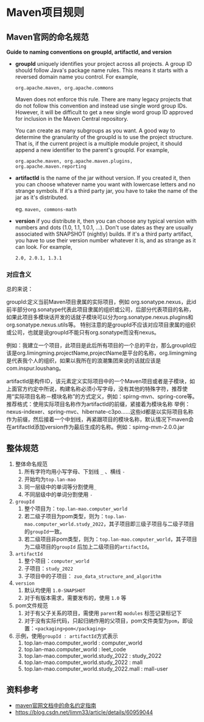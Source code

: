# Maven项目规则

## Maven官网的命名规范

**Guide to naming conventions on groupId, artifactId, and version**

- **groupId** uniquely identifies your project across all projects. A group ID should follow Java's package name rules. This means it starts with a reversed domain name you control. For example,

    `org.apache.maven, org.apache.commons`

    Maven does not enforce this rule. There are many legacy projects that do not follow this convention and instead use single word group IDs. However, it will be difficult to get a new single word group ID approved for inclusion in the Maven Central repository.

    You can create as many subgroups as you want. A good way to determine the granularity of the groupId is to use the project structure. That is, if the current project is a multiple module project, it should append a new identifier to the parent's groupId. For example,

    `org.apache.maven, org.apache.maven.plugins, org.apache.maven.reporting`

- **artifactId** is the name of the jar without version. If you created it, then you can choose whatever name you want with lowercase letters and no strange symbols. If it's a third party jar, you have to take the name of the jar as it's distributed.

    eg. `maven, commons-math`

- **version** if you distribute it, then you can choose any typical version with numbers and dots (1.0, 1.1, 1.0.1, ...). Don't use dates as they are usually associated with SNAPSHOT (nightly) builds. If it's a third party artifact, you have to use their version number whatever it is, and as strange as it can look. For example,

    `2.0, 2.0.1, 1.3.1`

### 对应含义

总的来说：

groupId:定义当前Maven项目隶属的实际项目，例如 org.sonatype.nexus，此id前半部分org.sonatype代表此项目隶属的组织或公司，后部分代表项目的名称，如果此项目多模块话开发的话就子模块可以分为org.sonatype.nexus.plugins和org.sonatype.nexus.utils等。 特别注意的是groupId不应该对应项目隶属的组织或公司，也就是说groupId不能只有org.sonatype而没有nexus。

例如：我建立一个项目，此项目是此后所有项目的一个总的平台，那么groupId应该是org.limingming.projectName,projectName是平台的名称，org.limingming是代表我个人的组织，如果以我所在的浪潮集团来说的话就应该是com.inspur.loushang。

artifactId是构件ID，该元素定义实际项目中的一个Maven项目或者是子模块，如上面官方约定中所说，构建名称必须小写字母，没有其他的特殊字符，推荐使用“实际项目名称－模块名称”的方式定义，例如：spirng-mvn、spring-core等。
推荐格式：使用实际项目名称作为artifactId的前缀，紧接着为模块名称
举例：nexus-indexer、spring-mvc、hibernate-c3po……这些id都是以实际项目名称作为前缀，然后接着一个中划线，再紧跟项目的模块名称，默认情况下maven会在artifactId添加version作为最后生成的名称。例如：spirng-mvn-2.0.0.jar

## 整体规范

1. 整体命名规范
   1. 所有字符均用小写字母、下划线 `_` 、横线 `-`
   2. 开始均为`top.lan-mao`
   3. 同一层级中的单词等分割使用`_`
   4. 不同层级中的单词分割使用 `-`
2. `groupId`
   1. 整个项目为：`top.lan-mao.computer_world`
   2. 若二级子项目为pom类型，则为：`top.lan-mao.computer_world.study_2022`，其子项目即三级子项目与二级子项目的`groupId`一致。
   3. 若二级项目非pom类型，则为：`top.lan-mao.computer_world`，其子项目为二级项目的`groupId` 后加上二级项目的`artifactId`。
3. `artifactId`
   1. 整个项目：`computer_world`
   2. 子项目：`study_2022`
   3. 子项目中的子项目： `zuo_data_structure_and_algorithm`
4. `version`
   1. 默认均使用 `1.0-SNAPSHOT`
   2. 对于有版本需求，需要发布的，使用 `1.0` 等
5. pom文件规范
   1. 对于有父子关系的项目，需使用 `parent`和 `modules` 标签记录标记下
   2. 对于没有实际代码，只起归纳作用的父项目，pom文件类型为`pom`，即设置：`<packaging>pom</packaging>`
6. 示例，使用`groupId : artifactId`方式表示
   1. top.lan-mao.computer_world : computer_world
   2. top.lan-mao.computer_world : leet_code
   3. top.lan-mao.computer_world.study_2022 : study_2022
   4. top.lan-mao.computer_world.study_2022 : mall
   5. top.lan-mao.computer_world.study_2022.mall : mall-user



## 资料参考

- [maven官网文档中的命名约定指南](https://maven.apache.org/guides/mini/guide-naming-conventions.html)
- <https://blog.csdn.net/limm33/article/details/60959044>